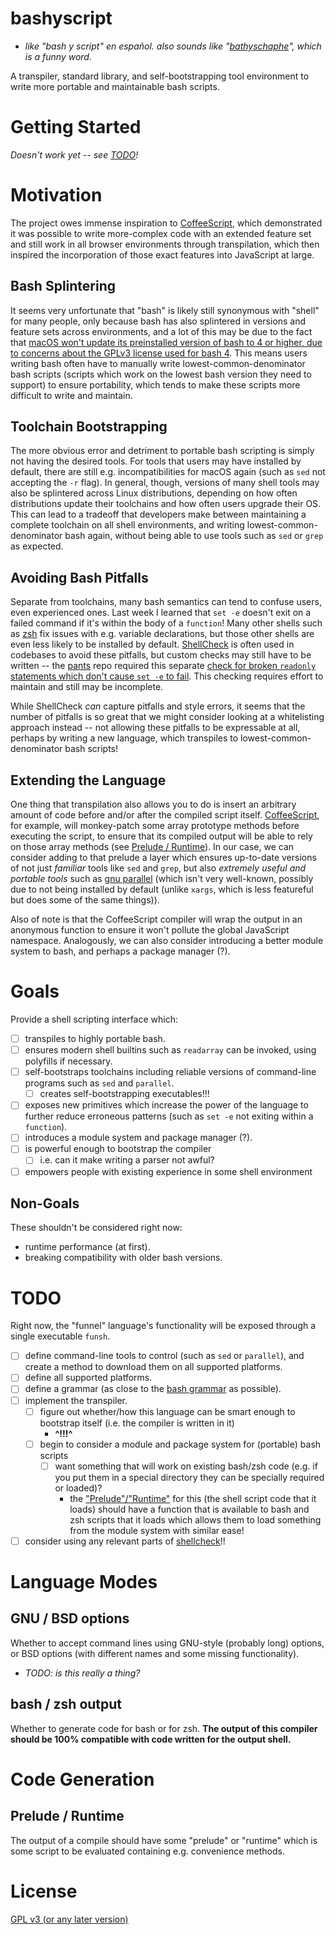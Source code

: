 bashyscript
===========

- *like "bash y script" en español. also sounds like "[bathyschaphe](https://en.wikipedia.org/wiki/Bathyscaphe)", which is a funny word.*

A transpiler, standard library, and self-bootstrapping tool environment to write more portable and maintainable bash scripts.

# Getting Started

*Doesn't work yet -- see [TODO](#TODO)!*

# Motivation

The project owes immense inspiration to [CoffeeScript](https://coffeescript.org), which demonstrated it was possible to write more-complex code with an extended feature set and still work in all browser environments through transpilation, which then inspired the incorporation of those exact features into JavaScript at large.

## Bash Splintering

It seems very unfortunate that "bash" is likely still synonymous with "shell" for many people, only because bash has also splintered in versions and feature sets across environments, and a lot of this may be due to the fact that [macOS won't update its preinstalled version of bash to 4 or higher, due to concerns about the GPLv3 license used for bash 4](https://apple.stackexchange.com/a/197172). This means users writing bash often have to manually write lowest-common-denominator bash scripts (scripts which work on the lowest bash version they need to support) to ensure portability, which tends to make these scripts more difficult to write and maintain.

## Toolchain Bootstrapping

The more obvious error and detriment to portable bash scripting is simply not having the desired tools. For tools that users may have installed by default, there are still e.g. incompatibilities for macOS again (such as `sed` not accepting the `-r` flag). In general, though, versions of many shell tools may also be splintered across Linux distributions, depending on how often distributions update their toolchains and how often users upgrade their OS. This can lead to a tradeoff that developers make between maintaining a complete toolchain on all shell environments, and writing lowest-common-denominator bash again, without being able to use tools such as `sed` or `grep` as expected.

## Avoiding Bash Pitfalls

Separate from toolchains, many bash semantics can tend to confuse users, even experienced ones. Last week I learned that `set -e` doesn't exit on a failed command if it's within the body of a `function`! Many other shells such as [zsh](https://zsh.sourceforge.net) fix issues with e.g. variable declarations, but those other shells are even less likely to be installed by default. [ShellCheck](https://www.shellcheck.net) is often used in codebases to avoid these pitfalls, but custom checks may still have to be written -- the [pants](https://pantsbuild.org) repo required this separate [check for broken `readonly` statements which don't cause `set -e` to fail](https://github.com/pantsbuild/pants/blob/4a19087e42ff05608a997b3b5f372420eaaeeb33/build-support/bin/check_shell.sh#L2). This checking requires effort to maintain and still may be incomplete.

While ShellCheck *can* capture pitfalls and style errors, it seems that the number of pitfalls is so great that we might consider looking at a whitelisting approach instead -- not allowing these pitfalls to be expressable at all, perhaps by writing a new language, which transpiles to lowest-common-denominator bash scripts!

## Extending the Language

One thing that transpilation also allows you to do is insert an arbitrary amount of code before and/or after the compiled script itself. [CoffeeScript](https://coffeescript.org), for example, will monkey-patch some array prototype methods before executing the script, to ensure that its compiled output will be able to rely on those array methods (see [Prelude / Runtime](#prelude--runtime)). In our case, we can consider adding to that prelude a layer which ensures up-to-date versions of not just *familiar* tools like `sed` and `grep`, but also *extremely useful and portable tools* such as [gnu parallel](https://www.gnu.org/software/parallel) (which isn't very well-known, possibly due to not being installed by default (unlike `xargs`, which is less featureful but does some of the same things)).

Also of note is that the CoffeeScript compiler will wrap the output in an anonymous function to ensure it won't pollute the global JavaScript namespace. Analogously, we can also consider introducing a better module system to bash, and perhaps a package manager (?).

# Goals
Provide a shell scripting interface which:
- [ ] transpiles to highly portable bash.
- [ ] ensures modern shell builtins such as `readarray` can be invoked, using polyfills if necessary.
- [ ] self-bootstraps toolchains including reliable versions of command-line programs such as `sed` and `parallel`.
  - [ ] creates self-bootstrapping executables!!!
- [ ] exposes new primitives which increase the power of the language to further reduce erroneous patterns (such as `set -e` not exiting within a `function`).
- [ ] introduces a module system and package manager (?).
- [ ] is powerful enough to bootstrap the compiler
  - [ ] i.e. can it make writing a parser not awful?
- [ ] empowers people with existing experience in some shell environment

## Non-Goals
These shouldn't be considered right now:
- runtime performance (at first).
- breaking compatibility with older bash versions.

# TODO
Right now, the "funnel" language's functionality will be exposed through a single executable `funsh`.
- [ ] define command-line tools to control (such as `sed` or `parallel`), and create a method to download them on all supported platforms.
- [ ] define all supported platforms.
- [ ] define a grammar (as close to the [bash grammar](http://pubs.opengroup.org/onlinepubs/9699919799/utilities/V3_chap02.html) as possible).
- [ ] implement the transpiler.
  - [ ] figure out whether/how this language can be smart enough to bootstrap itself (i.e. the compiler is
  written in it)
    - **^!!!^**
  - [ ] begin to consider a module and package system for (portable) bash scripts
    - [ ] want something that will work on existing bash/zsh code (e.g. if you put them in a special
      directory they can be specially required or loaded)?
      - the ["Prelude"/"Runtime"](#prelude--runtime) for this (the shell script code that it loads)
        should have a function that is available to bash and zsh scripts that it loads which allows
        them to load something from the module system with similar ease!
- [ ] consider using any relevant parts of [shellcheck](https://github.com/koalaman/shellcheck)!!

# Language Modes
## GNU / BSD options
Whether to accept command lines using GNU-style (probably long) options, or BSD options (with
different names and some missing functionality).
- *TODO: is this really a thing?*
## bash / zsh output
Whether to generate code for bash or for zsh. **The output of this compiler should be 100%
compatible with code written for the output shell.**

# Code Generation
## Prelude / Runtime
The output of a compile should have some "prelude" or "runtime" which is some script to be evaluated
containing e.g. convenience methods.

# License
[GPL v3 (or any later version)](./LICENSE)
